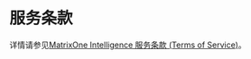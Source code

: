 # 服务条款

详情请参见[MatrixOne Intelligence 服务条款 (Terms of Service)](https://www.matrixorigin.cn/moc/terms-of-service)。
